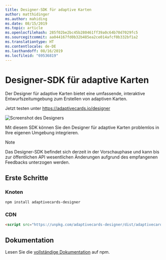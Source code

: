 ```yaml
---
title: Designer-SDK für adaptive Karten
author: matthidinger
ms.author: mahiding
ms.date: 08/15/2019
ms.topic: article
ms.openlocfilehash: 285f02be2bc45b280461ff39a0c64b70d7029fc5
ms.sourcegitcommit: aa044167fd0b32b485ea2ce014afcf0b332bf1a2
ms.translationtype: HT
ms.contentlocale: de-DE
ms.lasthandoff: 08/16/2019
ms.locfileid: "69536819"
---
```

# <a name="adaptive-cards-designer-sdk"></a>Designer-SDK für adaptive Karten

Der Designer für adaptive Karten bietet eine umfassende, interaktive Entwurfszeitumgebung zum Erstellen von adaptiven Karten.

Jetzt testen unter https://adaptivecards.io/designer

![Screenshot des Designers](../content/designer.png)

Mit diesem SDK können Sie den Designer für adaptive Karten problemlos in Ihre eigenen Umgebung integrieren.

> [!NOTE]
> 
> Das Designer-SDK befindet sich derzeit in der Vorschauphase und kann bis zur öffentlichen API wesentlichen Änderungen aufgrund des empfangenen Feedbacks unterzogen werden.

## <a name="get-started"></a>Erste Schritte

### <a name="node"></a>Knoten

```console
npm install adaptivecards-designer
```

### <a name="cdn"></a>CDN

```html
<script src="https://unpkg.com/adaptivecards-designer/dist/adaptivecards-designer.js"></script>
```

## <a name="documentation"></a>Dokumentation 

Lesen Sie die [vollständige Dokumentation](https://www.npmjs.com/package/adaptivecards-designer) auf npm.
